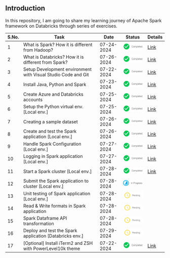## Introduction

In this repository, I am going to share my learning journey of Apache Spark framework on Databricks through series of exercises. 

| S.No. | Task                                                          | Date       | Status                                        | Details                                                        |
|-------|---------------------------------------------------------------|------------|-----------------------------------------------|----------------------------------------------------------------|
| 1     | What is Spark? How it is different from Hadoop?               | 07-24-2024 | ![Completed](./images/icons/completed.png)    | [Link](./docs/basics.md#what-is-spark)                         |
| 2     | What is Databricks? How it is different from Spark?           | 07-26-2024 | ![Completed](./images/icons/completed.png)    | [Link](./docs/basics.md#what-is-databricks)                    |
| 3     | Setup Development environment with Visual Studio Code and Git | 07-22-2024 | ![Completed](./images/icons/completed.png)    | [Link](./docs/setup_dev_machine.md#development-tools-setup)    |
| 4     | Install Java, Python and Spark                                | 07-23-2024 | ![Completed](./images/icons/completed.png)    | [Link](./docs/setup_dev_machine.md#spark-setup)                |
| 5     | Create Azure and Databricks accounts                          | 07-25-2024 | ![Completed](./images/icons/completed.png)    | [Link](./docs/setup_dev_machine.md#azure-and-databricks-setup) |
| 6     | Setup the Python virtual env. [Local env.]                    | 07-25-2024 | ![Completed](./images/icons/completed.png)    | [Link](./docs/setup_dev_machine.md#setup-python-virtual-env)   |
| 7     | Creating a sample dataset                                     | 07-26-2024 | ![Completed](./images/icons/completed.png)    | [Link](./docs/dataset.md#create-a-sample-dataset)              |
| 8     | Create and test the Spark application [Local env.]            | 07-26-2024 | ![Completed](./images/icons/completed.png)    | [Link](./docs/implementation.md#first-application)             |
| 9     | Handle Spark Configuration [Local env.]                       | 07-27-2024 | ![Completed](./images/icons/completed.png)    | [Link](./docs/implementation.md#handling-spark-configuration)  |
| 10    | Logging in Spark application [Local env.]                     | 07-27-2024 | ![Completed](./images/icons/completed.png)    | [Link](./docs/implementation.md#creating-a-custom-logger)      |
| 11    | Start a Spark cluster [Local env.]                            | 07-28-2024 | ![Completed](./images/icons/completed.png)    | [Link](./docs/setup_dev_machine.md#start-a-spark-cluster)      |
| 12    | Submit the Spark application to cluster [Local env.]          | 07-28-2024 | ![In-Progress](./images/icons/inprogress.png) |                                                                |
| 13    | Unit testing of Spark application [Local env.]                | 07-28-2024 | ![Pending](./images/icons/pending.png)        |                                                                |
| 14    | Read & Write formats in Spark application                     | 07-28-2024 | ![Pending](./images/icons/pending.png)        |                                                                |
| 15    | Spark Dataframe API transformation                            | 07-28-2024 | ![Pending](./images/icons/pending.png)        |                                                                |
| 16    | Deploy and test the Spark application [Databricks env.]       | 07-29-2024 | ![Pending](./images/icons/pending.png)        |                                                                |
| 17    | [Optional] Install iTerm2 and ZSH with PowerLevel10k theme    | 07-22-2024 | ![Completed](./images/icons/completed.png)    | [Link](./docs/setup_dev_machine.md#terminal-setup)             |

